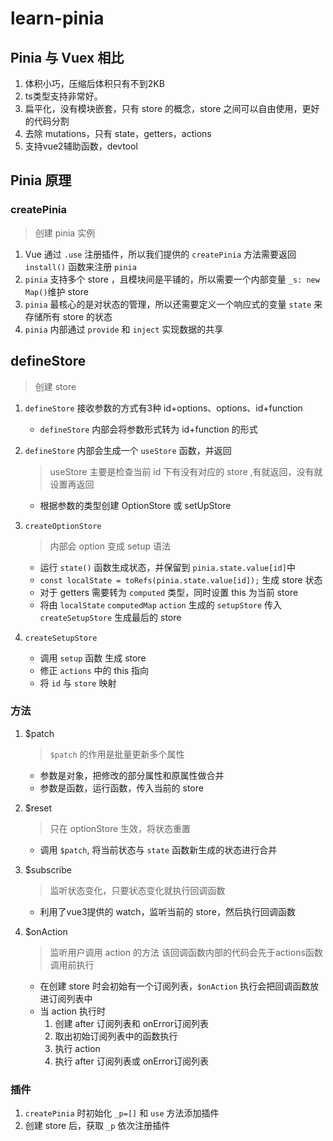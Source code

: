 # learn-pinia

## Pinia 与 Vuex 相比

1. 体积小巧，压缩后体积只有不到2KB
2. ts类型支持非常好。
3. 扁平化，没有模块嵌套，只有 store 的概念，store 之间可以自由使用，更好的代码分割
4. 去除 mutations，只有 state，getters，actions
5. 支持vue2辅助函数，devtool


## Pinia 原理

### createPinia
> 创建 pinia 实例
1. Vue 通过 `.use` 注册插件，所以我们提供的 `createPinia` 方法需要返回 `install()` 函数来注册 `pinia`
2. `pinia` 支持多个 store ，且模块间是平铺的，所以需要一个内部变量 `_s: new Map()`维护 store
3. `pinia` 最核心的是对状态的管理，所以还需要定义一个响应式的变量 `state` 来存储所有 store 的状态
4. `pinia` 内部通过 `provide` 和 `inject` 实现数据的共享


## defineStore
> 创建 store
1. `defineStore` 接收参数的方式有3种 id+options、options、id+function

    -  `defineStore` 内部会将参数形式转为 id+function 的形式
    
2. `defineStore` 内部会生成一个 `useStore` 函数，并返回

    > useStore 主要是检查当前 id 下有没有对应的 store ,有就返回，没有就设置再返回
    - 根据参数的类型创建 OptionStore 或 setUpStore

3. `createOptionStore`
    > 内部会 option 变成 setup 语法 
    - 运行 `state()` 函数生成状态，并保留到 `pinia.state.value[id]`中
    - `const localState = toRefs(pinia.state.value[id]);` 生成 store 状态
    - 对于 getters 需要转为 `computed` 类型，同时设置 this 为当前 store
    - 将由 `localState` `computedMap` `action` 生成的 `setupStore` 传入 `createSetupStore` 生成最后的 store

4. `createSetupStore`
    - 调用 `setup` 函数 生成 store
    - 修正 `actions` 中的 this 指向
    - 将 `id` 与 `store` 映射

### 方法

1. $patch
    > `$patch` 的作用是批量更新多个属性

    - 参数是对象，把修改的部分属性和原属性做合并
    - 参数是函数，运行函数，传入当前的 store

2. $reset
    > 只在 optionStore 生效，将状态重置
    - 调用 `$patch`, 将当前状态与 `state` 函数新生成的状态进行合并

3. $subscribe
    > 监听状态变化，只要状态变化就执行回调函数
    - 利用了vue3提供的 watch，监听当前的 store，然后执行回调函数
  
4. $onAction
    > 监听用户调用 action 的方法 该回调函数内部的代码会先于actions函数调用前执行
    - 在创建 store 时会初始有一个订阅列表，`$onAction` 执行会把回调函数放进订阅列表中
    - 当 action 执行时
        1. 创建 after 订阅列表和 onError订阅列表
        2. 取出初始订阅列表中的函数执行
        3. 执行 action
        4. 执行 after 订阅列表或 onError订阅列表


### 插件
  1. `createPinia` 时初始化 `_p=[]` 和 `use` 方法添加插件
  2. 创建 store 后，获取 `_p` 依次注册插件
